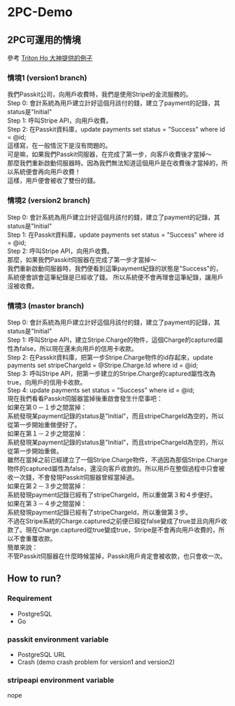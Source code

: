 # 2PC-Demo
## 2PC可運用的情境
參考 [Triton Ho 大神提供的例子](https://www.facebook.com/groups/616369245163622/permalink/1452268674907004)
### 情境1 (version1 branch)
 我們Passkit公司，向用戶收費時，我們是使用Stripe的金流服務的。<br>
 Step 0: 會計系統為用戶建立計好這個月該付的錢，建立了payment的記錄，其status是"Initial"<br>
 Step 1: 呼叫Stripe API，向用戶收費。<br>
 Step 2: 在Passkit資料庫，update payments set status = "Success" where id = @id;<br>
 這樣寫，在一般情況下是沒有問題的。<br>
 可是嘛，如果我們Passkit伺服器，在完成了第一步，向客戶收費後才當掉～<br>
 那麼我們重新啟動伺服器時。因為我們無法知道這個用戶是在收費後才當掉的，所以系統便會再向用戶收費！<br>
 這樣，用戶便會被收了雙份的錢。<br>
### 情境2 (version2 branch)
 Step 0: 會計系統為用戶建立計好這個月該付的錢，建立了payment的記錄，其status是"Initial"<br>
 Step 1: 在Passkit資料庫，update payments set status = "Success" where id = @id;<br>
 Step 2: 呼叫Stripe API，向用戶收費。<br>
 那麼，如果我們Passkit伺服器在完成了第一步才當掉～<br>
 我們重新啟動伺服器時，我們便看到這筆payment紀錄的狀態是"Success"的，系統便會誤會這筆紀錄是已經收了錢。
 所以系統便不會再理會這筆紀錄，讓用戶沒被收費。
### 情境3 (master branch)
 Step 0: 會計系統為用戶建立計好這個月該付的錢，建立了payment的記錄，其status是"Initial"<br>
 Step 1: 呼叫Stripe API，建立Stripe.Charge的物件，這個Charge的captured屬性為false，所以現在還未向用戶的信用卡收款。<br>
 Step 2: 在Passkit資料庫，把第一步Stripe.Charge物件的id存起來，update payments set stripeChargeId = @Stripe.Charge.Id where id = @id;<br>
 Step 3: 呼叫Stripe API，把第一步建立的Stripe.Charge的captured屬性改為true，向用戶的信用卡收款。<br>
 Step 4: update payments set status = "Success" where id = @id;<br>
 現在我們看看Passkit伺服器當掉後重啟會發生什麼事吧：<br>
 如果在第０－１步之間當掉：<br>
 系統發現某payment記錄的status是"Initial"，而且stripeChargeId為空的，所以從第一步開始重做便好了。<br>
 如果在第１－２步之間當掉：<br>
 系統發現某payment記錄的status是"Initial"，而且stripeChargeId為空的，所以從第一步開始重做。<br>
 雖然在當掉之前已經建立了一個Stripe.Charge物件，不過因為那個Stripe.Charge物件的captured屬性為false，還沒向客戶收款的。所以用戶在整個過程中只會被收一次錢，不會發現Passkit伺服器曾經當掉過。<br>
 如果在第２－３步之間當掉：<br>
 系統發現payment記錄已經有了stripeChargeId，所以重做第３和４步便好。<br>
 如果在第３－４步之間當掉：<br>
 系統發現payment記錄已經有了stripeChargeId，所以重做第３步。<br>
 不過在Stripe系統的Charge.captured之前便已經從false變成了true並且向用戶收款了。現在Charge.captured從true變成true，Stripe是不會再向用戶收費的，所以不會重覆收款。<br>
 簡單來說：<br>
 不管Passkit伺服器在什麼時候當掉，Passkit用戶肯定會被收款，也只會收一次。<br>
 
## How to run?
### Requirement
* PostgreSQL
* Go

### passkit environment variable
* PostgreSQL URL
* Crash (demo crash problem for version1 and version2)

### stripeapi environment variable
nope

